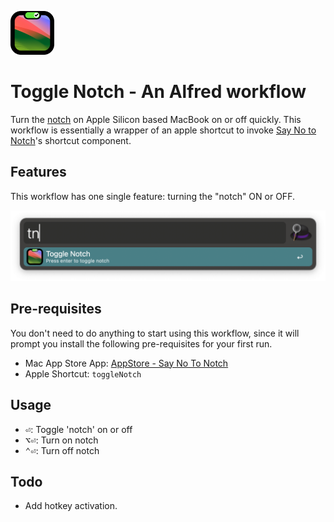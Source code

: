 <p align="left">
  <img src="./icons/toggle_notch.png" alt="toggle_notch" width=70 />  
</p>

# Toggle Notch - An Alfred workflow

Turn the [notch](https://www.theverge.com/2021/10/18/22732912/apple-macbook-pro-notch-display) on Apple Silicon based MacBook on or off quickly. This workflow is essentially a wrapper of an apple shortcut to invoke [Say No to Notch](https://apps.apple.com/app/say-no-to-notch/id1639306886)'s shortcut component.

## Features

This workflow has one single feature: turning the "notch" ON or OFF.

![image-20240331195407784](./img/toggle-notch-screenshot-1.png)

## Pre-requisites

You don't need to do anything to start using this workflow, since it will prompt you install the following pre-requisites for your first run.

- Mac App Store App: [AppStore - Say No To Notch](https://apps.apple.com/app/say-no-to-notch/id1639306886)
- Apple Shortcut: `toggleNotch` 

## Usage

- <kbd>⏎</kbd>: Toggle 'notch' on or off
- <kbd>⌥</kbd><kbd>⏎</kbd>: Turn on notch
- <kbd>⌃</kbd><kbd>⏎</kbd>: Turn off notch

## Todo

- Add hotkey activation.





